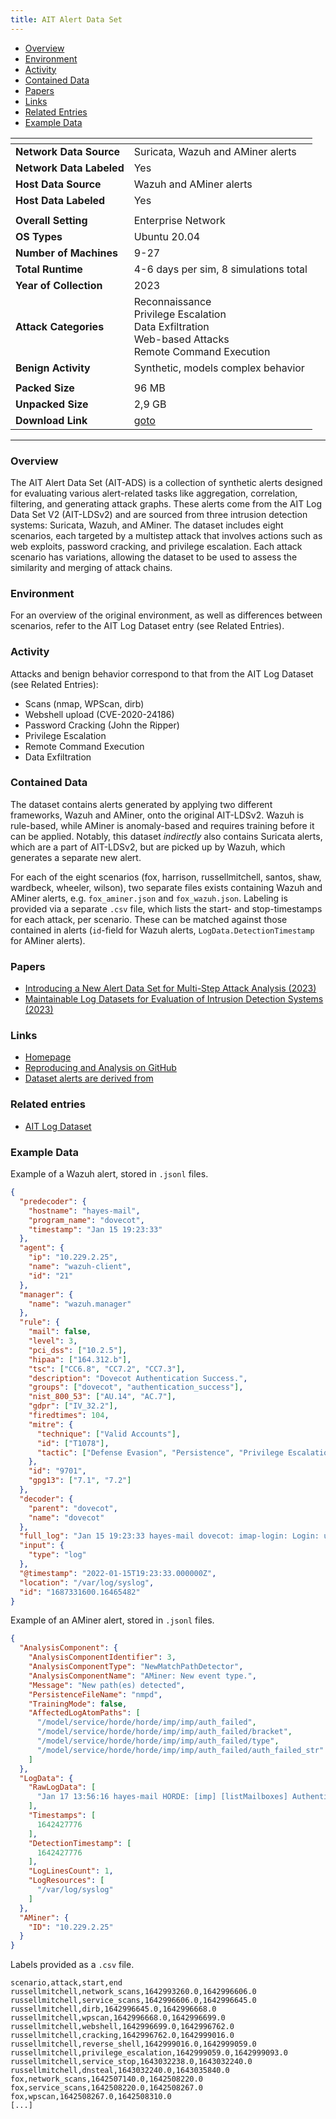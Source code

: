 ```yaml
---
title: AIT Alert Data Set 
---
```


- [Overview](#overview)
- [Environment](#environment)
- [Activity](#activity)
- [Contained Data](#contained-data)
- [Papers](#papers)
- [Links](#links)
- [Related Entries](#related-entries)
- [Example Data](#related-entries)

| <!-- -->                 | <!-- -->                                                                                                      |
|--------------------------|---------------------------------------------------------------------------------------------------------------|
| **Network Data Source**  | Suricata, Wazuh and AMiner alerts                                                                             |
| **Network Data Labeled** | Yes                                                                                                           |
| **Host Data Source**     | Wazuh and AMiner alerts                                                                                       |
| **Host Data Labeled**    | Yes                                                                                                           |
|                          |                                                                                                               |
| **Overall Setting**      | Enterprise Network                                                                                            |
| **OS Types**             | Ubuntu 20.04                                                                                                  |
| **Number of Machines**   | 9-27                                                                                                          |
| **Total Runtime**        | 4-6 days per sim, 8 simulations total                                                                         |
| **Year of Collection**   | 2023                                                                                                          |
| **Attack Categories**    | Reconnaissance<br>Privilege Escalation<br>Data Exfiltration<br>Web-based Attacks<br/>Remote Command Execution |
| **Benign Activity**      | Synthetic, models complex behavior                                                                            |
|                          |                                                                                                               |
| **Packed Size**          | 96 MB                                                                                                         |
| **Unpacked Size**        | 2,9 GB                                                                                                        |
| **Download Link**        | [goto](https://zenodo.org/record/8263181)                                                                     |

***

### Overview

The AIT Alert Data Set (AIT-ADS) is a collection of synthetic alerts designed for evaluating various alert-related tasks
like aggregation, correlation, filtering, and generating attack graphs.
These alerts come from the AIT Log Data Set V2 (AIT-LDSv2) and are sourced from three intrusion detection systems:
Suricata, Wazuh, and AMiner.
The dataset includes eight scenarios, each targeted by a multistep attack that involves actions such as web exploits,
password cracking, and privilege escalation.
Each attack scenario has variations, allowing the dataset to be used to assess the similarity and merging of attack
chains.

### Environment

For an overview of the original environment, as well as differences between scenarios, refer to the AIT Log Dataset
entry (see Related Entries).

### Activity

Attacks and benign behavior correspond to that from the AIT Log Dataset (see Related Entries):

- Scans (nmap, WPScan, dirb)
- Webshell upload (CVE-2020-24186)
- Password Cracking (John the Ripper)
- Privilege Escalation
- Remote Command Execution
- Data Exfiltration

### Contained Data

The dataset contains alerts generated by applying two different frameworks, Wazuh and AMiner, onto the original
AIT-LDSv2.
Wazuh is rule-based, while AMiner is anomaly-based and requires training before it can be applied.
Notably, this dataset *indirectly* also contains Suricata alerts, which are a part of AIT-LDSv2, but are picked up by
Wazuh, which generates a separate new alert.

For each of the eight scenarios (fox, harrison, russellmitchell, santos, shaw, wardbeck, wheeler, wilson), two separate
files exists containing Wazuh and AMiner alerts, e.g. `fox_aminer.json` and `fox_wazuh.json`.
Labeling is provided via a separate `.csv` file, which lists the start- and stop-timestamps for each attack, per
scenario.
These can be matched against those contained in alerts (`id`-field for Wazuh alerts, `LogData.DetectionTimestamp` for
AMiner alerts).

### Papers

- [Introducing a New Alert Data Set for Multi-Step Attack Analysis (2023)](https://doi.org/10.48550/arXiv.2308.12627)
- [Maintainable Log Datasets for Evaluation of Intrusion Detection Systems (2023)](https://doi.org/10.1109/TDSC.2022.3201582)

### Links

- [Homepage](https://zenodo.org/record/8263181)
- [Reproducing and Analysis on GitHub](https://github.com/ait-aecid/alert-data-set)
- [Dataset alerts are derived from](https://zenodo.org/record/5789064)

### Related entries

- [AIT Log Dataset](ait_log_dataset.md)

### Example Data

Example of a Wazuh alert, stored in `.jsonl` files.

```json
{
  "predecoder": {
    "hostname": "hayes-mail",
    "program_name": "dovecot",
    "timestamp": "Jan 15 19:23:33"
  },
  "agent": {
    "ip": "10.229.2.25",
    "name": "wazuh-client",
    "id": "21"
  },
  "manager": {
    "name": "wazuh.manager"
  },
  "rule": {
    "mail": false,
    "level": 3,
    "pci_dss": ["10.2.5"],
    "hipaa": ["164.312.b"],
    "tsc": ["CC6.8", "CC7.2", "CC7.3"],
    "description": "Dovecot Authentication Success.",
    "groups": ["dovecot", "authentication_success"],
    "nist_800_53": ["AU.14", "AC.7"],
    "gdpr": ["IV_32.2"],
    "firedtimes": 104,
    "mitre": {
      "technique": ["Valid Accounts"],
      "id": ["T1078"],
      "tactic": ["Defense Evasion", "Persistence", "Privilege Escalation", "Initial Access"]
    },
    "id": "9701",
    "gpg13": ["7.1", "7.2"]
  },
  "decoder": {
    "parent": "dovecot",
    "name": "dovecot"
  },
  "full_log": "Jan 15 19:23:33 hayes-mail dovecot: imap-login: Login: user=<katy.martin>, method=PLAIN, rip=10.229.2.25, lip=10.229.2.25, mpid=21902, TLS, session=<AjDz2qPV6s4K5QIZ>",
  "input": {
    "type": "log"
  },
  "@timestamp": "2022-01-15T19:23:33.000000Z",
  "location": "/var/log/syslog",
  "id": "1687331600.16465482"
}
```

Example of an AMiner alert, stored in `.jsonl` files.

```json
{
  "AnalysisComponent": {
    "AnalysisComponentIdentifier": 3,
    "AnalysisComponentType": "NewMatchPathDetector",
    "AnalysisComponentName": "AMiner: New event type.",
    "Message": "New path(es) detected",
    "PersistenceFileName": "nmpd",
    "TrainingMode": false,
    "AffectedLogAtomPaths": [
      "/model/service/horde/horde/imp/imp/auth_failed",
      "/model/service/horde/horde/imp/imp/auth_failed/bracket",
      "/model/service/horde/horde/imp/imp/auth_failed/type",
      "/model/service/horde/horde/imp/imp/auth_failed/auth_failed_str"
    ]
  },
  "LogData": {
    "RawLogData": [
      "Jan 17 13:56:16 hayes-mail HORDE: [imp] [listMailboxes] Authentication failed. [pid 6735 on line 730 of \"/usr/share/horde/imp/lib/Imap.php\"]"
    ],
    "Timestamps": [
      1642427776
    ],
    "DetectionTimestamp": [
      1642427776
    ],
    "LogLinesCount": 1,
    "LogResources": [
      "/var/log/syslog"
    ]
  },
  "AMiner": {
    "ID": "10.229.2.25"
  }
}
```

Labels provided as a `.csv` file.

```
scenario,attack,start,end
russellmitchell,network_scans,1642993260.0,1642996606.0
russellmitchell,service_scans,1642996606.0,1642996645.0
russellmitchell,dirb,1642996645.0,1642996668.0
russellmitchell,wpscan,1642996668.0,1642996699.0
russellmitchell,webshell,1642996699.0,1642996762.0
russellmitchell,cracking,1642996762.0,1642999016.0
russellmitchell,reverse_shell,1642999016.0,1642999059.0
russellmitchell,privilege_escalation,1642999059.0,1642999093.0
russellmitchell,service_stop,1643032238.0,1643032240.0
russellmitchell,dnsteal,1643032240.0,1643035840.0
fox,network_scans,1642507140.0,1642508220.0
fox,service_scans,1642508220.0,1642508267.0
fox,wpscan,1642508267.0,1642508310.0
[...]
```
